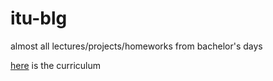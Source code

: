 # itu-blg
almost all lectures/projects/homeworks from bachelor's days

[here](http://www.sis.itu.edu.tr/tr/dersplan/plan/BLGE/201210.html) is the curriculum